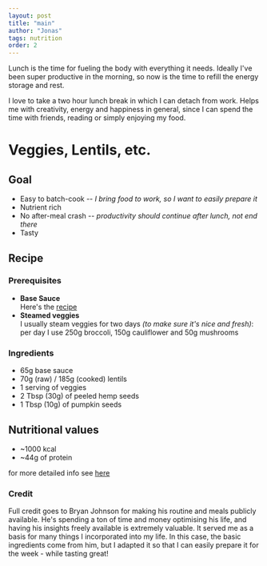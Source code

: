 ```yaml
---
layout: post
title: "main"
author: "Jonas"
tags: nutrition
order: 2
---
```


Lunch is the time for fueling the body with everything it needs. Ideally I've been super productive in the morning, so now is the time to refill the energy storage and rest. 

I love to take a two hour lunch break in which I can detach from work. Helps me with creativity, energy and happiness in general, since I can spend the time with friends, reading or simply enjoying my food.


# Veggies, Lentils, etc.

## Goal
- Easy to batch-cook -- *I bring food to work, so I want to easily prepare it*
- Nutrient rich
- No after-meal crash -- *productivity should continue after lunch, not end there*
- Tasty

## Recipe

### Prerequisites

- **Base Sauce**  
Here's the [recipe](/hidden_posts/food/2023-12-13-BaseSaunce.html)
- **Steamed veggies**  
I usually steam veggies for two days *(to make sure it's nice and fresh)*: 
per day I use 250g broccoli, 150g cauliflower and 50g mushrooms 

### Ingredients
- 65g base sauce
- 70g (raw) / 185g (cooked) lentils  
- 1 serving of veggies
- 2 Tbsp (30g) of peeled hemp seeds
- 1 Tbsp (10g) of pumpkin seeds

## Nutritional values

- ~1000 kcal
- ~44g of protein

for more detailed info see [here](/hidden_posts/food/2023-01-04-LunchMacros.html)


### Credit

Full credit goes to Bryan Johnson for making his routine and meals publicly available. He's spending a ton of time and money optimising his life, and having his insights freely available is extremely valuable. It served me as a basis for many things I incorporated into my life. In this case, the basic ingredients come from him, but I adapted it so that I can easily prepare it for the week - while tasting great!



